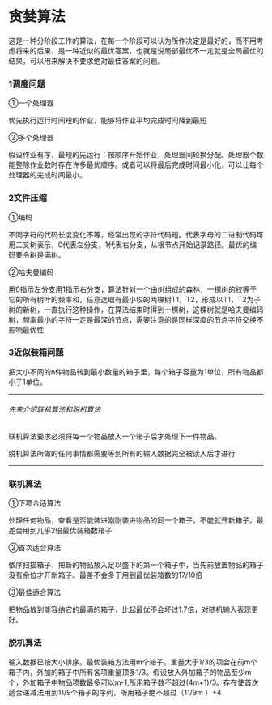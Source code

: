 # 贪婪算法

这是一种分阶段工作的算法，在每一个阶段可以认为所作决定是最好的，而不用考虑将来的后果，是一种近似的最优答案，也就是说局部最优不一定就是全局最优的结果，可以用来解决不要求绝对最佳答案的问题。

### 1调度问题

①一个处理器

优先执行运行时间短的作业，能够将作业平均完成时间降到最短

②多个处理器

假设作业有序，最短的先运行：按顺序开始作业，处理器间轮换分配。处理器个数能整除作业数时存在许多最优顺序。或者可以将最后完成时间最小化，可以让每个处理器的完成时间最小。

### 2文件压缩

①编码

不同字符的代码长度变化不等，经常出现的字符代码短。代表字母的二进制代码可用二叉树表示，0代表左分支，1代表右分支，从根节点开始记录路径。最优的编码要令树是满树。

②哈夫曼编码

用0指示左分支用1指示右分支，算法针对一个由树组成的森林，一棵树的权等于它的所有树叶的频率和，任意选取有最小权的两棵树T1，T2，形成以T1，T2为子树的新树，一直执行这种操作，在算法结束时得到一棵树，这棵树就是哈夫曼编码树，频率最小的字符一定是最深的节点，需要注意的是同样深度的节点字符交换不影响最优性

### 3近似装箱问题

把大小不同的n件物品转到最小数量的箱子里，每个箱子容量为1单位，所有物品都小于1单位。

----

###### 先来介绍联机算法和脱机算法

联机算法要求必须将每一个物品放入一个箱子后才处理下一件物品。

脱机算法所做的任何事情都需要等到所有的输入数据完全被读入后才进行

---

### 联机算法

①下项合适算法

处理任何物品，查看是否能装进刚刚装进物品的同一个箱子，不能就开新箱子。最差会用到几乎2倍最优装箱数箱子

②首次适合算法

依序扫描箱子，把新的物品放入足以盛下的第一个箱子中，当先前放置物品的箱子没有余位才开新箱子。最差不会多于用到最优装箱数的17/10倍

③最佳适合算法

把物品放到能容纳它的最满的箱子，比起最优不会坏过1.7倍，对随机输入表现更好。

### 脱机算法

输入数据已按大小排序。最优装箱方法用m个箱子。重量大于1/3的项会在前m个箱子内，外加的箱子中所有各项重量顶多1/3。假设放入外加箱子的物品至少m个，外加箱子中物品项数最多可以m-1,所用箱子数不超过(4m+1)/3。存在使首次适合递减法用到11/9个箱子的序列，所用箱子绝不超过（11/9m ）+4
